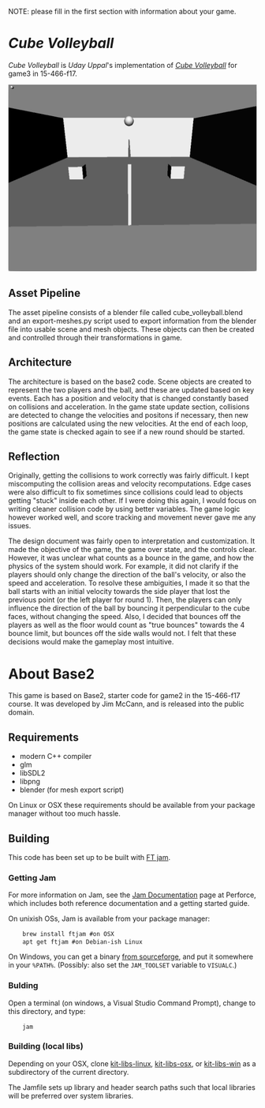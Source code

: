 NOTE: please fill in the first section with information about your game.

# *Cube Volleyball*

*Cube Volleyball* is *Uday Uppal*'s implementation of [*Cube Volleyball*](http://graphics.cs.cmu.edu/courses/15-466-f17/game3-designs/rmukunda/) for game3 in 15-466-f17.

![Image](screenshots/Screenshot.png?raw=true "Image")

## Asset Pipeline

The asset pipeline consists of a blender file called cube_volleyball.blend and an export-meshes.py script used to export information from the blender file into usable scene and mesh objects. These objects can then be created and controlled through their transformations in game.

## Architecture

The architecture is based on the base2 code. Scene objects are created to represent the two players and the ball, and these are updated based on key events. Each has a position and velocity that is changed constantly based on collisions and acceleration. 
In the game state update section, collisions are detected to change the velocities and positons if necessary, then new positions are calculated using the new velocities. At the end of each loop, the game state is checked again to see if a new round should be started.

## Reflection

Originally, getting the collisions to work correctly was fairly difficult. I kept miscomputing the collision areas and velocity recomputations. Edge cases were also difficult to fix sometimes since collisions could lead to objects getting "stuck" inside each other. If I were doing this again, I would focus on writing cleaner collision code by using better variables. The game logic however worked well, and score tracking and movement never gave me any issues.

The design document was fairly open to interpretation and customization. It made the objective of the game, the game over state, and the controls clear. However, it was unclear what counts as a bounce in the game, and how the physics of the system should work. For example, it did not clarify if the players should only change the direction of the ball's velocity, or also the speed and acceleration. To resolve these ambiguities, I made it so that the ball starts with an initial velocity towards the side player that lost the previous point (or the left player for round 1). Then, the players can only influence the direction of the ball by bouncing it perpendicular to the cube faces, without changing the speed. Also, I decided that bounces off the players as well as the floor would count as "true bounces" towards the 4 bounce limit, but bounces off the side walls would not. I felt that these decisions would make the gameplay most intuitive.

# About Base2

This game is based on Base2, starter code for game2 in the 15-466-f17 course. It was developed by Jim McCann, and is released into the public domain.

## Requirements

 - modern C++ compiler
 - glm
 - libSDL2
 - libpng
 - blender (for mesh export script)

On Linux or OSX these requirements should be available from your package manager without too much hassle.

## Building

This code has been set up to be built with [FT jam](https://www.freetype.org/jam/).

### Getting Jam

For more information on Jam, see the [Jam Documentation](https://www.perforce.com/documentation/jam-documentation) page at Perforce, which includes both reference documentation and a getting started guide.

On unixish OSs, Jam is available from your package manager:
```
	brew install ftjam #on OSX
	apt get ftjam #on Debian-ish Linux
```

On Windows, you can get a binary [from sourceforge](https://sourceforge.net/projects/freetype/files/ftjam/2.5.2/ftjam-2.5.2-win32.zip/download),
and put it somewhere in your `%PATH%`.
(Possibly: also set the `JAM_TOOLSET` variable to `VISUALC`.)

### Bulding
Open a terminal (on windows, a Visual Studio Command Prompt), change to this directory, and type:
```
	jam
```

### Building (local libs)

Depending on your OSX, clone 
[kit-libs-linux](https://github.com/ixchow/kit-libs-linux),
[kit-libs-osx](https://github.com/ixchow/kit-libs-osx),
or [kit-libs-win](https://github.com/ixchow/kit-libs-win)
as a subdirectory of the current directory.

The Jamfile sets up library and header search paths such that local libraries will be preferred over system libraries.
